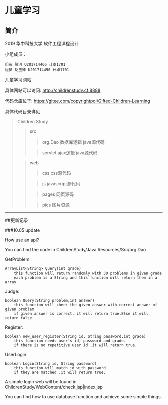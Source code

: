 # 儿童学习

## 简介

2019 华中科技大学 软件工程课程设计

小组成员： 
   
    组长 张淇 U201714466 计卓1701
    组员 胡玉姝 U201714490 计卓1701
    

儿童学习网站

具体网站可以访问: http://childrenstudy.cf:8888

代码仓库位于: https://gitee.com/copyrightpoi/Gifted-Children-Learning

具体代码目录详见
    
> Children Study
> > src
> > > org.Dao 数据库逻辑 java源代码
> >
> > >servlet ajax逻辑 java源代码
> >
>
> > web
> > > css css源代码
> >
> > > js javascript源代码
> >
> > > pages 网页源码
> > 
> > > pics 图片资源


***

##更新记录

###10.05 update

How use an api?

You can find the code in ChildrenStudy/Java Resources/Src/org.Dao

GetProblem:

    ArrayList<String> Query(int grade) 
        this function will return randomly with 30 problems in given grade
        each problem is a String and this function will return them in a array

Judge:

    boolean Query(String problem,int answer)
        this function will check the given answer with correct answer of given problem
        if given answer is correct, it will return true.Else it will return false.

Register:

    boolean new_user_register(String id, String password,int grade)
        this function needs user's id, password and grade.
        if there is no repetitive user id ,it will return true.

UserLogin:

    boolean Login(String id, String password)
        this function will match id with password
        if they are matched ,it will return true.

A simple login web will be found in ChildrenStudy/WebContent/check.jsp|index.jsp

You can find how to use database function and achieve some simple things.